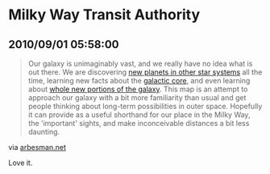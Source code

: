 # Milky Way Transit Authority
## 2010/09/01 05:58:00 

<div class="posterous_bookmarklet_entry">
<blockquote class="posterous_long_quote"><img src="http://arbesman.net/milkyway/mwtaSmall.png" align="left" alt="" />Our galaxy is unimaginably vast, and we really have no idea what is out there. We are discovering <a href="http://exoplanet.eu/">new planets in other star systems</a> all the time, learning new facts about the <a href="http://www.astro.ucla.edu/%7Eghezgroup/gc/">galactic core</a>, and even learning about <a href="http://www.newscientist.com/article/dn4959-milky-way-spiral-gets-an-extra-arm.html">whole new portions of the galaxy</a>. This map is an attempt to approach our galaxy with a bit more familiarity than usual and get people thinking about long-term possibilities in outer space. Hopefully it can provide as a useful shorthand for our place in the Milky Way, the 'important' sights, and make inconceivable distances a bit less daunting.</blockquote>
<div class="posterous_quote_citation">via <a href="http://arbesman.net/milkyway/">arbesman.net</a></div>
<p>Love it.</p>
</div>
